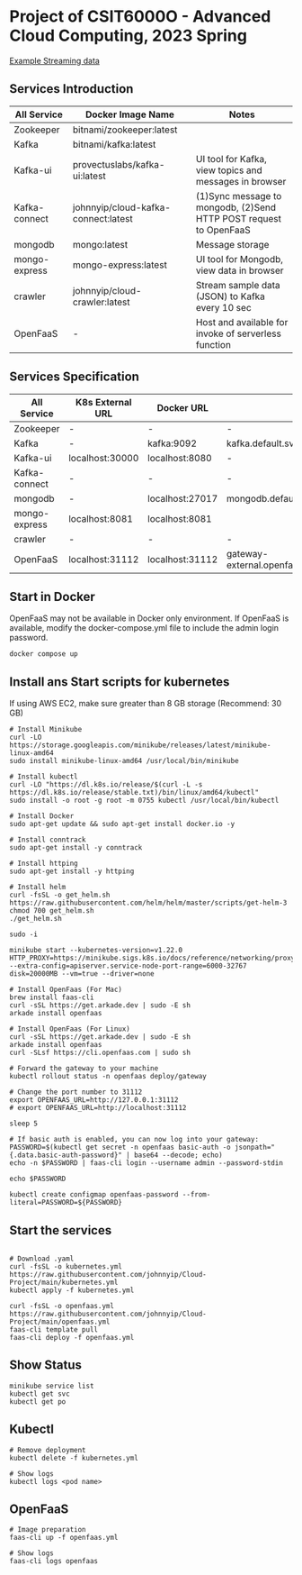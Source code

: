 # Project of CSIT6000O - Advanced Cloud Computing, 2023 Spring

[Example Streaming data](https://data.gov.hk/tc-data/dataset/hk-hko-rss-smart-lamppost-weather-data/resource/eae90458-96ef-4b05-9222-b1ee4fff3487)

## Services Introduction

| All Service   | Docker Image Name                   | Notes                                                             |
| ------------- | ----------------------------------- | ----------------------------------------------------------------- |
| Zookeeper     | bitnami/zookeeper:latest            |                                                                   |
| Kafka         | bitnami/kafka:latest                |                                                                   |
| Kafka-ui      | provectuslabs/kafka-ui:latest       | UI tool for Kafka, view topics and messages in browser            |
| Kafka-connect | johnnyip/cloud-kafka-connect:latest | (1)Sync message to mongodb, (2)Send HTTP POST request to OpenFaaS |
| mongodb       | mongo:latest                        | Message storage                                                   |
| mongo-express | mongo-express:latest                | UI tool for Mongodb, view data in browser                         |
| crawler       | johnnyip/cloud-crawler:latest       | Stream sample data (JSON) to Kafka every 10 sec                   |
| OpenFaaS      | -                                   | Host and available for invoke of serverless function              |

## Services Specification

| All Service   | K8s External URL | Docker URL      | K8s Internal URL                                                   |
| ------------- | ---------------- | --------------- | ------------------------------------------------------------------ |
| Zookeeper     | -                | -               | -                                                                  |
| Kafka         | -                | kafka:9092      | kafka.default.svc.cluster.local:9092                               |
| Kafka-ui      | localhost:30000  | localhost:8080  | -                                                                  |
| Kafka-connect | -                | -               | -                                                                  |
| mongodb       | -                | localhost:27017 | mongodb.default.svc.cluster.local:27017                            |
| mongo-express | localhost:8081   | localhost:8081  |                                                                    |
| crawler       | -                | -               | -                                                                  |
| OpenFaaS      | localhost:31112  | localhost:31112 | gateway-external.openfaas.svc.cluster.local:8080/function/openfaas |

## Start in Docker

OpenFaaS may not be available in Docker only environment. If OpenFaaS is available, modify the docker-compose.yml file to include the admin login password.

```
docker compose up
```

## Install ans Start scripts for kubernetes

If using AWS EC2, make sure greater than 8 GB storage (Recommend: 30 GB)

```
# Install Minikube
curl -LO https://storage.googleapis.com/minikube/releases/latest/minikube-linux-amd64
sudo install minikube-linux-amd64 /usr/local/bin/minikube

# Install kubectl
curl -LO "https://dl.k8s.io/release/$(curl -L -s https://dl.k8s.io/release/stable.txt)/bin/linux/amd64/kubectl"
sudo install -o root -g root -m 0755 kubectl /usr/local/bin/kubectl

# Install Docker
sudo apt-get update && sudo apt-get install docker.io -y

# Install conntrack
sudo apt-get install -y conntrack

# Install httping
sudo apt-get install -y httping

# Install helm
curl -fsSL -o get_helm.sh https://raw.githubusercontent.com/helm/helm/master/scripts/get-helm-3
chmod 700 get_helm.sh
./get_helm.sh

sudo -i
```

```
minikube start --kubernetes-version=v1.22.0 HTTP_PROXY=https://minikube.sigs.k8s.io/docs/reference/networking/proxy/ --extra-config=apiserver.service-node-port-range=6000-32767 disk=20000MB --vm=true --driver=none

# Install OpenFaas (For Mac)
brew install faas-cli
curl -sSL https://get.arkade.dev | sudo -E sh
arkade install openfaas

# Install OpenFaas (For Linux)
curl -sSL https://get.arkade.dev | sudo -E sh
arkade install openfaas
curl -SLsf https://cli.openfaas.com | sudo sh
```

```
# Forward the gateway to your machine
kubectl rollout status -n openfaas deploy/gateway

# Change the port number to 31112
export OPENFAAS_URL=http://127.0.0.1:31112
# export OPENFAAS_URL=http://localhost:31112

sleep 5

# If basic auth is enabled, you can now log into your gateway:
PASSWORD=$(kubectl get secret -n openfaas basic-auth -o jsonpath="{.data.basic-auth-password}" | base64 --decode; echo)
echo -n $PASSWORD | faas-cli login --username admin --password-stdin

echo $PASSWORD

kubectl create configmap openfaas-password --from-literal=PASSWORD=${PASSWORD}
```

## Start the services

```

# Download .yaml
curl -fsSL -o kubernetes.yml https://raw.githubusercontent.com/johnnyip/Cloud-Project/main/kubernetes.yml
kubectl apply -f kubernetes.yml

curl -fsSL -o openfaas.yml https://raw.githubusercontent.com/johnnyip/Cloud-Project/main/openfaas.yml
faas-cli template pull
faas-cli deploy -f openfaas.yml
```

## Show Status

```
minikube service list
kubectl get svc
kubectl get po
```

## Kubectl

```
# Remove deployment
kubectl delete -f kubernetes.yml

# Show logs
kubectl logs <pod name>
```

## OpenFaaS

```
# Image preparation
faas-cli up -f openfaas.yml

# Show logs
faas-cli logs openfaas
```
